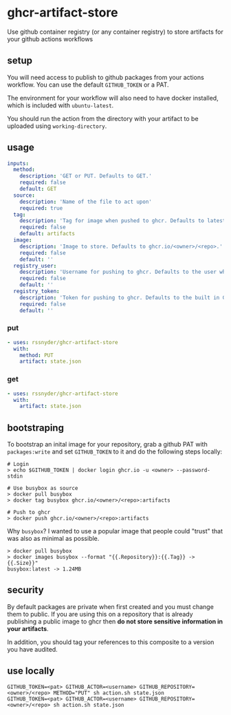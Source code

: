 # ghcr-artifact-store

Use github container registry (or any container registry) to store artifacts for your github actions workflows

## setup

You will need access to publish to github packages from your actions workflow. You can use the default `GITHUB_TOKEN` or a PAT.

The environment for your workflow will also need to have docker installed, which is included with `ubuntu-latest`.

You should run the action from the directory with your artifact to be uploaded using `working-directory`.

## usage

```yaml
inputs:
  method:
    description: 'GET or PUT. Defaults to GET.'
    required: false
    default: GET
  source:
    description: 'Name of the file to act upon'
    required: true
  tag:
    description: 'Tag for image when pushed to ghcr. Defaults to latest.'
    required: false
    default: artifacts
  image:
    description: 'Image to store. Defaults to ghcr.io/<owner>/<repo>.'
    required: false
    default: ''
  registry_user:
    description: 'Username for pushing to ghcr. Defaults to the user who trigered the workflow.'
    required: false
    default: ''
  registry_token:
    description: 'Token for pushing to ghcr. Defaults to the built in GITHUB_TOKEN.'
    required: false
    default: ''
```

### put

```yaml
- uses: rssnyder/ghcr-artifact-store
  with:
    method: PUT
    artifact: state.json
```

### get

```yaml
- uses: rssnyder/ghcr-artifact-store
  with:
    artifact: state.json
```

## bootstraping

To bootstrap an inital image for your repository, grab a github PAT with `packages:write` and set `GITHUB_TOKEN` to it and do the following steps locally:

```shell
# Login
> echo $GITHUB_TOKEN | docker login ghcr.io -u <owner> --password-stdin

# Use busybox as source
> docker pull busybox
> docker tag busybox ghcr.io/<owner>/<repo>:artifacts

# Push to ghcr
> docker push ghcr.io/<owner>/<repo>:artifacts
```

Why `busybox`? I wanted to use a popular image that people could "trust" that was also as minimal as possible.

```shell
> docker pull busybox
> docker images busybox --format "{{.Repository}}:{{.Tag}} -> {{.Size}}"
busybox:latest -> 1.24MB
```

## security

By default packages are private when first created and you must change them to public. If you are using this on a repository that is already publishing a public image to ghcr then **do not store sensitive information in your artifacts**.

In addition, you should tag your references to this composite to a version you have audited.

## use locally

```shell
GITHUB_TOKEN=<pat> GITHUB_ACTOR=<username> GITHUB_REPOSITORY=<owner>/<repo> METHOD="PUT" sh action.sh state.json
GITHUB_TOKEN=<pat> GITHUB_ACTOR=<username> GITHUB_REPOSITORY=<owner>/<repo> sh action.sh state.json
```
